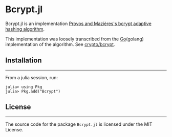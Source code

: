 # Bcrypt.jl

Bcrypt.jl is an implementation [Provos and Mazières's bcrypt adaptive hashing algorithm](http://www.usenix.org/event/usenix99/provos/provos.pdf).

This implementation was loosely transcribed from the [Go](https://golang.org)(golang) implementation of the algorithm.
See [crypto/bcrypt](https://pkg.go.dev/golang.org/x/crypto/bcrypt).

## Installation
---
From a julia session, run:
```julia-repl
julia> using Pkg
julia> Pkg.add("Bcrypt")
```

## License
---
The source code for the package `Bcrypt.jl` is licensed under the MIT License.